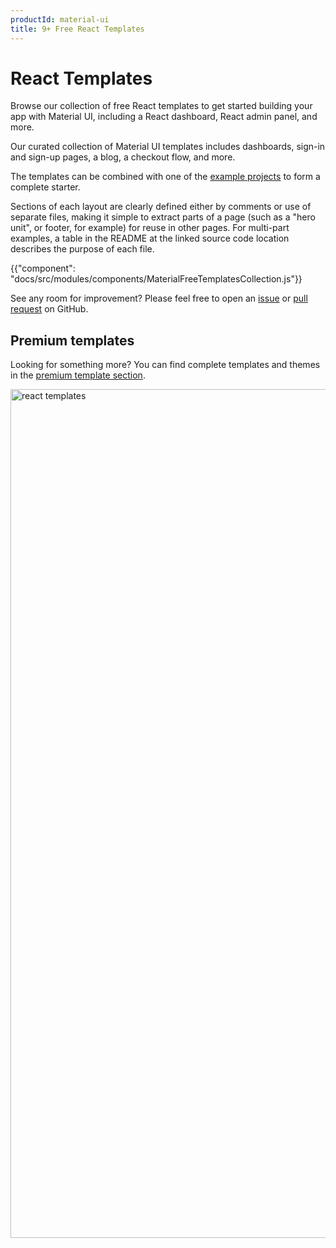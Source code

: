 ```yaml
---
productId: material-ui
title: 9+ Free React Templates
---
```


# React Templates

<p class="description">Browse our collection of free React templates to get started building your app with Material UI, including a React dashboard, React admin panel, and more.</p>

<!-- #default-branch-switch -->

Our curated collection of Material UI templates includes dashboards, sign-in and sign-up pages, a blog, a checkout flow, and more.

The templates can be combined with one of the [example projects](https://github.com/mui/material-ui/tree/master/examples) to form a complete starter.

Sections of each layout are clearly defined either by comments or use of separate files,
making it simple to extract parts of a page (such as a "hero unit", or footer, for example)
for reuse in other pages.
For multi-part examples, a table in the README at the linked source code location describes
the purpose of each file.

{{"component": "docs/src/modules/components/MaterialFreeTemplatesCollection.js"}}

See any room for improvement?
Please feel free to open an [issue](https://github.com/mui/material-ui/issues/new/choose) or [pull request](https://github.com/mui/material-ui/pulls) on GitHub.

## Premium templates

Looking for something more? You can find complete templates and themes in the <a href="https://mui.com/store/?utm_source=docs&utm_medium=referral&utm_campaign=templates-store">premium template section</a>.

<a href="https://mui.com/store/?utm_source=docs&utm_medium=referral&utm_campaign=templates-store"><img src="/static/images/themes-light.jpg" alt="react templates" width="2278" height="1358" /></a>
